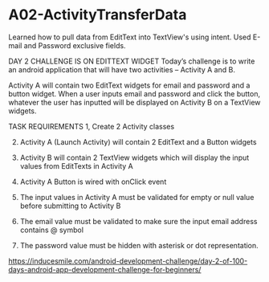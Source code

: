 # A02-ActivityTransferData

Learned how to pull data from EditText into TextView's using intent.
Used E-mail and Password exclusive fields.

DAY 2 CHALLENGE IS ON EDITTEXT WIDGET
Today’s challenge is to write an android application that will have two activities – Activity A and B.

Activity A will contain two EditText widgets for email and password and a button widget. When a user inputs email and password and click the button, whatever the user has inputted will be displayed on Activity B on a TextView widgets.

TASK REQUIREMENTS
1, Create 2 Activity classes

2. Activity A (Launch Activity) will contain 2 EditText and a Button widgets

3. Activity B will contain 2 TextView widgets which will display the input values from EditTexts in Activity A

4. Activity A Button is wired with onClick event

5. The input values in Activity A must be validated for empty or null value before submitting to Activity B

6. The email value must be validated to make sure the input email address contains @ symbol

7. The password value must be hidden with asterisk or dot representation.

https://inducesmile.com/android-development-challenge/day-2-of-100-days-android-app-development-challenge-for-beginners/
